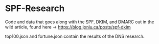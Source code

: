 # SPF-Research

Code and data that goes along with the SPF, DKIM, and DMARC out in the wild article, found here -> https://blog.jonlu.ca/posts/spf-dkim

top100.json and fortune.json contain the results of the DNS research.
